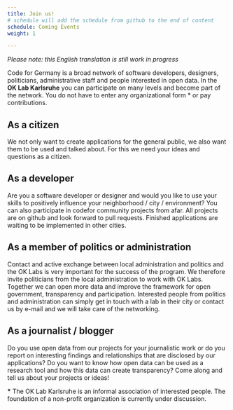```yaml
---
title: Join us!
# schedule will add the schedule from github to the end of content
schedule: Coming Events
weight: 1

---
```


*Please note: this English translation is still work in progress*


Code for Germany is a broad network of software developers, designers, politicians, administrative staff and people interested in open data.
In the **OK Lab Karlsruhe** you can participate on many levels and become part of the network. You do not have to enter any organizational form * or pay contributions.

## As a citizen
We not only want to create applications for the general public, we also want them to be used and talked about. For this we need your ideas and questions as a citizen.

## As a developer
Are you a software developer or designer and would you like to use your skills to positively influence your neighborhood / city / environment? You can also participate in codefor community projects from afar. All projects are on github and look forward to pull requests. Finished applications are waiting to be implemented in other cities.

## As a member of politics or administration
Contact and active exchange between local administration and politics and the OK Labs is very important for the success of the program. We therefore invite politicians from the local administration to work with OK Labs. Together we can open more data and improve the framework for open government, transparency and participation. Interested people from politics and administration can simply get in touch with a lab in their city or contact us by e-mail and we will take care of the networking.

## As a journalist / blogger
Do you use open data from our projects for your journalistic work or do you report on interesting findings and relationships that are disclosed by our applications?
Do you want to know how open data can be used as a research tool and how this data can create transparency? Come along and tell us about your projects or ideas!

**\*** The OK Lab Karlsruhe is an informal association of interested people.
The foundation of a non-profit organization is currently under discussion.



